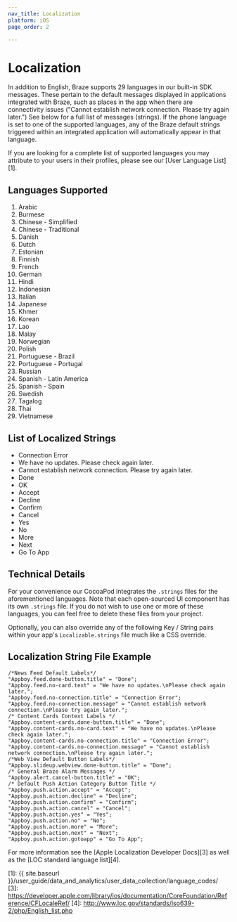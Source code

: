 ```yaml
---
nav_title: Localization
platform: iOS
page_order: 2

---
```

# Localization

In addition to English, Braze supports 29 languages in our built-in SDK messages. These pertain to the default messages displayed in applications integrated with Braze, such as places in the app when there are connectivity issues ("Cannot establish network connection. Please try again later.") See below for a full list of messages (strings). If the phone language is set to one of the supported languages, any of the Braze default strings triggered within an integrated application will automatically appear in that language.

If you are looking for a complete list of supported languages you may attribute to your users in their profiles, please see our [User Language List][1].

## Languages Supported
1. Arabic
2. Burmese
3. Chinese - Simplified
4. Chinese - Traditional
5. Danish
6. Dutch
7. Estonian
8. Finnish
9. French
10. German
11. Hindi
12. Indonesian
13. Italian
14. Japanese
15. Khmer
16. Korean
17. Lao
18. Malay
19. Norwegian
20. Polish
21. Portuguese - Brazil
22. Portuguese - Portugal
23. Russian
24. Spanish - Latin America
25. Spanish - Spain
26. Swedish
27. Tagalog
28. Thai
29. Vietnamese

## List of Localized Strings

- Connection Error
- We have no updates. Please check again later.
- Cannot establish network connection. Please try again later.
- Done
- OK
- Accept
- Decline
- Confirm
- Cancel
- Yes
- No
- More
- Next
- Go To App

## Technical Details

For your convenience our CocoaPod integrates the `.strings` files for the aforementioned languages. Note that each open-sourced UI component has its own `.strings` file. If you do not wish to use one or more of these languages, you can feel free to delete these files from your project.

Optionally, you can also override any of the following Key / String pairs within your app's `Localizable.strings` file much like a CSS override.

## Localization String File Example

```objc
/*News Feed Default Labels*/
"Appboy.feed.done-button.title" = "Done";
"Appboy.feed.no-card.text" = "We have no updates.\nPlease check again later.";
"Appboy.feed.no-connection.title" = "Connection Error";
"Appboy.feed.no-connection.message" = "Cannot establish network connection.\nPlease try again later.";
/* Content Cards Context Labels */
"Appboy.content-cards.done-button.title" = "Done";
"Appboy.content-cards.no-card.text" = "We have no updates.\nPlease check again later.";
"Appboy.content-cards.no-connection.title" = "Connection Error";
"Appboy.content-cards.no-connection.message" = "Cannot establish network connection.\nPlease try again later.";
/*Web View Default Button Labels*/
"Appboy.slideup.webview.done-button.title" = "Done";
/* General Braze Alarm Messages */
"Appboy.alert.cancel-button.title" = "OK";
/* Default Push Action Category Button Title */
"Appboy.push.action.accept" = "Accept";
"Appboy.push.action.decline" = "Decline";
"Appboy.push.action.confirm" = "Confirm";
"Appboy.push.action.cancel" = "Cancel";
"Appboy.push.action.yes" = "Yes";
"Appboy.push.action.no" = "No";
"Appboy.push.action.more" = "More";
"Appboy.push.action.next" = "Next";
"Appboy.push.action.gotoapp" = "Go To App";
```

For more information see the [Apple Localization Developer Docs][3] as well as the [LOC standard language list][4].

[1]: {{ site.baseurl }}/user_guide/data_and_analytics/user_data_collection/language_codes/
[3]: https://developer.apple.com/library/ios/documentation/CoreFoundation/Reference/CFLocaleRef/
[4]: http://www.loc.gov/standards/iso639-2/php/English_list.php

